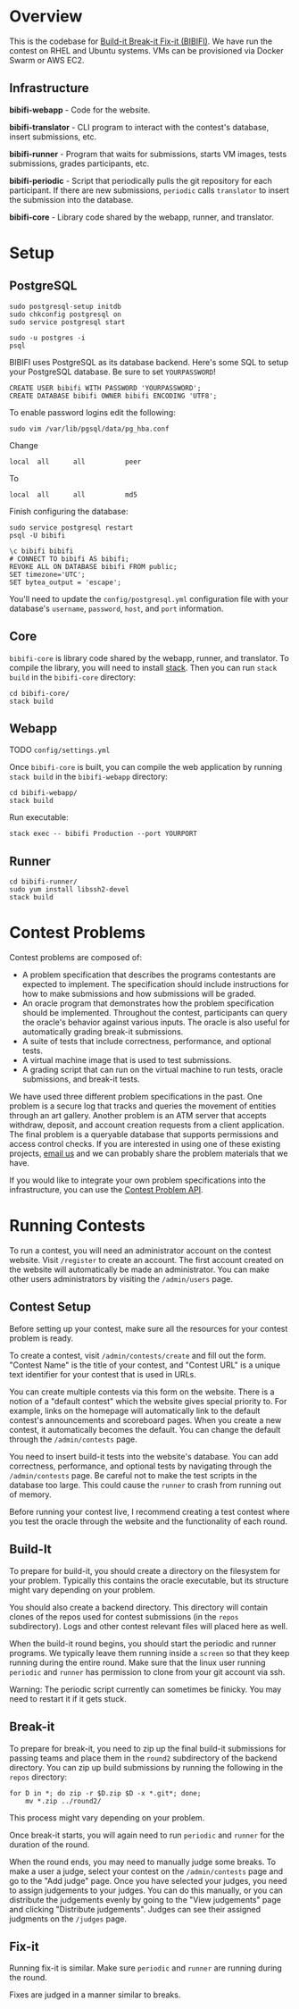 Overview
========

This is the codebase for [Build-it Break-it Fix-it (BIBIFI)](http://builditbreakit.org/). 
We have run the contest on RHEL and Ubuntu systems. 
VMs can be provisioned via Docker Swarm or AWS EC2. 

Infrastructure
--------------

__bibifi-webapp__ - Code for the website. 

__bibifi-translator__ - CLI program to interact with the contest's database, insert submissions, etc.

__bibifi-runner__ - Program that waits for submissions, starts VM images, tests submissions, grades participants, etc.

__bibifi-periodic__ - Script that periodically pulls the git repository for each participant. If there are new submissions, `periodic` calls `translator` to insert the submission into the database.

__bibifi-core__ - Library code shared by the webapp, runner, and translator.


Setup
=====

PostgreSQL
----------

	sudo postgresql-setup initdb
	sudo chkconfig postgresql on
	sudo service postgresql start

	sudo -u postgres -i
	psql


BIBIFI uses PostgreSQL as its database backend. 
Here's some SQL to setup your PostgreSQL database. Be sure to set `YOURPASSWORD`!

	CREATE USER bibifi WITH PASSWORD 'YOURPASSWORD';
	CREATE DATABASE bibifi OWNER bibifi ENCODING 'UTF8';

To enable password logins edit the following:

	sudo vim /var/lib/pgsql/data/pg_hba.conf

Change

	local  all      all          peer

To

	local  all      all          md5 

Finish configuring the database:

	sudo service postgresql restart
	psql -U bibifi

	\c bibifi bibifi
	# CONNECT TO bibifi AS bibifi;
	REVOKE ALL ON DATABASE bibifi FROM public;
	SET timezone='UTC';
	SET bytea_output = 'escape';

You'll need to update the `config/postgresql.yml` configuration file with your database's `username`, `password`, `host`, and `port` information.

Core
----

`bibifi-core` is library code shared by the webapp, runner, and translator.
To compile the library, you will need to install [stack](https://haskellstack.org). 
Then you can run `stack build` in the `bibifi-core` directory:

	cd bibifi-core/
	stack build

Webapp
------

TODO `config/settings.yml`

Once `bibifi-core` is built, you can compile the web application by running `stack build` in the `bibifi-webapp` directory:

	cd bibifi-webapp/
	stack build

Run executable:

	stack exec -- bibifi Production --port YOURPORT

Runner
------

	cd bibifi-runner/
	sudo yum install libssh2-devel
	stack build

Contest Problems
================

Contest problems are composed of:

- A problem specification that describes the programs contestants are expected to implement. The specification should include instructions for how to make submissions and how submissions will be graded. 
- An oracle program that demonstrates how the problem specification should be implemented. Throughout the contest, participants can query the oracle's behavior against various inputs. The oracle is also useful for automatically grading break-it submissions. 
- A suite of tests that include correctness, performance, and optional tests. 
- A virtual machine image that is used to test submissions. 
- A grading script that can run on the virtual machine to run tests, oracle submissions, and break-it tests.

We have used three different problem specifications in the past.
One problem is a secure log that tracks and queries the movement of entities through an art gallery.
Another problem is an ATM server that accepts withdraw, deposit, and account creation requests from a client application.
The final problem is a queryable database that supports permissions and access control checks.
If you are interested in using one of these existing projects, [email us](mailto:info@builditbreakit.org) and we can probably share the problem materials that we have.

If you would like to integrate your own problem specifications into the infrastructure, you can use the [Contest Problem API](docs/API.md). 

Running Contests
================

To run a contest, you will need an administrator account on the contest website. 
Visit `/register` to create an account. 
The first account created on the website will automatically be made an administrator.
You can make other users administrators by visiting the `/admin/users` page.

Contest Setup
-------------

Before setting up your contest, make sure all the resources for your contest problem is ready. 

To create a contest, visit `/admin/contests/create` and fill out the form. 
"Contest Name" is the title of your contest, and "Contest URL" is a unique text identifier for your contest that is used in URLs. 

You can create multiple contests via this form on the website. 
There is a notion of a "default contest" which the website gives special priority to. 
For example, links on the homepage will automatically link to the default contest's announcements and scoreboard pages. 
When you create a new contest, it automatically becomes the default. 
You can change the default through the `/admin/contests` page.

You need to insert build-it tests into the website's database. 
You can add correctness, performance, and optional tests by navigating through the `/admin/contests` page. 
Be careful not to make the test scripts in the database too large. 
This could cause the `runner` to crash from running out of memory. 

Before running your contest live, I recommend creating a test contest where you test the oracle through the website and the functionality of each round. 


Build-It
--------

To prepare for build-it, you should create a directory on the filesystem for your problem. 
Typically this contains the oracle executable, but its structure might vary depending on your problem. 

You should also create a backend directory. 
This directory will contain clones of the repos used for contest submissions (in the `repos` subdirectory). 
Logs and other contest relevant files will placed here as well. 

When the build-it round begins, you should start the periodic and runner programs. 
We typically leave them running inside a `screen` so that they keep running during the entire round. 
Make sure that the linux user running `periodic` and `runner` has permission to clone from your git account via ssh. 

Warning: The periodic script currently can sometimes be finicky. You may need to restart it if it gets stuck. 

Break-it
--------

To prepare for break-it, you need to zip up the final build-it submissions for passing teams and place them in the `round2` subdirectory of the backend directory. 
You can zip up build submissions by running the following in the `repos` directory:

    for D in *; do zip -r $D.zip $D -x *.git*; done;
		mv *.zip ../round2/

This process might vary depending on your problem. 

Once break-it starts, you will again need to run `periodic` and `runner` for the duration of the round. 

When the round ends, you may need to manually judge some breaks. 
To make a user a judge, select your contest on the `/admin/contests` page and go to the "Add judge" page. 
Once you have selected your judges, you need to assign judgements to your judges. 
You can do this manually, or you can distribute the judgements evenly by going to the "View judgements" page and clicking "Distribute judgements". 
Judges can see their assigned judgments on the `/judges` page.

Fix-it
------

Running fix-it is similar. 
Make sure `periodic` and `runner` are running during the round. 

Fixes are judged in a manner similar to breaks. 


